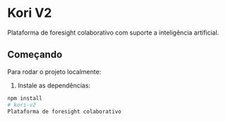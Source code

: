 # Kori V2

Plataforma de foresight colaborativo com suporte a inteligência artificial.

## Começando

Para rodar o projeto localmente:

1. Instale as dependências:

```bash
npm install
# kori-v2
Plataforma de foresight colaborativo

